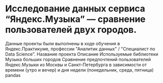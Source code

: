 # Исследование данных сервиса “Яндекс.Музыка” — сравнение пользователей двух городов. 

Данные проекты были выполнены в ходе обучения в Яндекс.Практикуме, профессии "Аналитик данных" / "Специалист по Data Science".
Название проекта 	Описание 	Используемые библиотеки
Музыка больших городов 	Сравнение предпочтений пользователей Яндекс.Музыки из Москвы и Санкт-Петербурга в зависимости от времени (утро и вечер) и дня недели (понедельник, среда, пятница) 	pandas 
